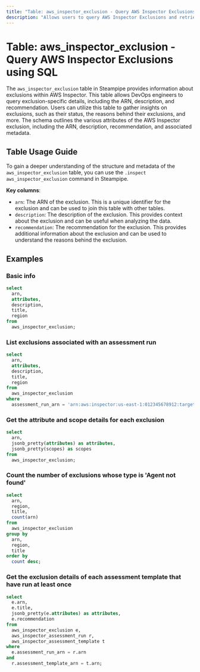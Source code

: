```yaml
---
title: "Table: aws_inspector_exclusion - Query AWS Inspector Exclusions using SQL"
description: "Allows users to query AWS Inspector Exclusions and retrieve data about AWS Inspector Exclusions, including their ARNs, descriptions, and recommendations."
---
```


# Table: aws_inspector_exclusion - Query AWS Inspector Exclusions using SQL

The `aws_inspector_exclusion` table in Steampipe provides information about exclusions within AWS Inspector. This table allows DevOps engineers to query exclusion-specific details, including the ARN, description, and recommendation. Users can utilize this table to gather insights on exclusions, such as their status, the reasons behind their exclusions, and more. The schema outlines the various attributes of the AWS Inspector exclusion, including the ARN, description, recommendation, and associated metadata.

## Table Usage Guide

To gain a deeper understanding of the structure and metadata of the `aws_inspector_exclusion` table, you can use the `.inspect aws_inspector_exclusion` command in Steampipe.

**Key columns**:

- `arn`: The ARN of the exclusion. This is a unique identifier for the exclusion and can be used to join this table with other tables.
- `description`: The description of the exclusion. This provides context about the exclusion and can be useful when analyzing the data.
- `recommendation`: The recommendation for the exclusion. This provides additional information about the exclusion and can be used to understand the reasons behind the exclusion.

## Examples

### Basic info

```sql
select
  arn,
  attributes,
  description,
  title,
  region
from
  aws_inspector_exclusion;
```

### List exclusions associated with an assessment run

```sql
select
  arn,
  attributes,
  description,
  title,
  region
from
  aws_inspector_exclusion
where
  assessment_run_arn = 'arn:aws:inspector:us-east-1:012345678912:target/0-ywdTAdRg/template/0-rY1J4B4f/run/0-LRRwpQFz';
```

### Get the attribute and scope details for each exclusion

```sql
select
  arn,
  jsonb_pretty(attributes) as attributes,
  jsonb_pretty(scopes) as scopes
from
  aws_inspector_exclusion;
```

### Count the number of exclusions whose type is 'Agent not found'

```sql
select
  arn,
  region,
  title,
  count(arn)
from
  aws_inspector_exclusion
group by
  arn,
  region,
  title
order by
  count desc;
```

### Get the exclusion details of each assessment template that have run at least once

```sql
select 
  e.arn, 
  e.title, 
  jsonb_pretty(e.attributes) as attributes, 
  e.recommendation 
from 
  aws_inspector_exclusion e, 
  aws_inspector_assessment_run r, 
  aws_inspector_assessment_template t 
where 
  e.assessment_run_arn = r.arn 
and 
  r.assessment_template_arn = t.arn;
```